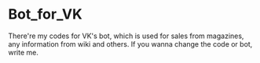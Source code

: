 # Bot_for_VK
There're my codes for VK's bot, which is used for sales from magazines, any information from wiki and others.
If you wanna change the code or bot, write me.
